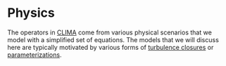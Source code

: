 # Physics

The operators in [CLIMA](https://github.com/CliMA/ClimateMachine.jl) come from various physical scenarios that we model with a simplified set of equations. The models that we will discuss here are typically motivated by various forms of [turbulence closures](https://en.wikipedia.org/wiki/Turbulence_modeling) or [parameterizations](https://en.wikipedia.org/wiki/Parametrization_(atmospheric_modeling)).
